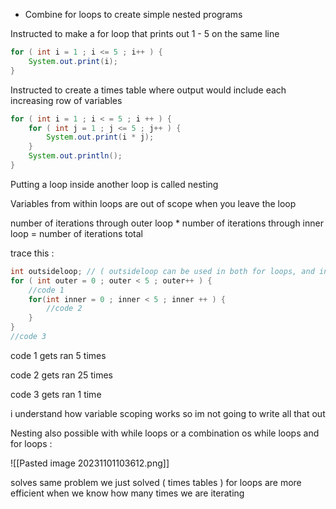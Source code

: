 - Combine for loops to create simple nested programs 

Instructed to make a for loop that prints out 1 - 5 on the same line
```java
for ( int i = 1 ; i <= 5 ; i++ ) {
	System.out.print(i);
}
```


Instructed to create a times table where output would include each increasing row of variables 

```java
for ( int i = 1 ; i < = 5 ; i ++ ) {
	for ( int j = 1 ; j <= 5 ; j++ ) {
		System.out.print(i * j);
	}
	System.out.println();
}
```

Putting  a loop inside another loop is called nesting 

Variables from within loops are out of scope when you leave the loop

number of iterations through outer loop * number of iterations through inner loop = number of iterations total 

trace this : 
```java
int outsideloop; // ( outsideloop can be used in both for loops, and in any code that follows ) 
for ( int outer = 0 ; outer < 5 ; outer++ ) {
	//code 1 
	for(int inner = 0 ; inner < 5 ; inner ++ ) {
		//code 2
	}
}
//code 3
```

code 1 gets ran 5 times 

code 2 gets ran 25 times 

code 3 gets ran 1 time 

i understand how variable scoping works so im not going to write all that out 

Nesting also possible with while loops or a combination os while loops and for loops : 

![[Pasted image 20231101103612.png]]

solves same problem we just solved ( times tables )
for loops are more efficient when we know how many times we are iterating 

